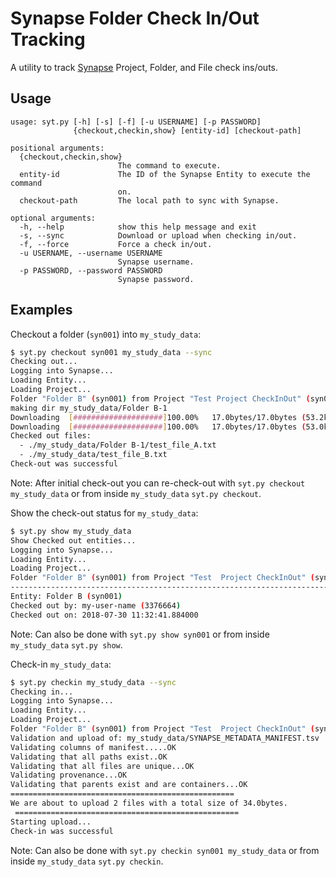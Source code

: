 # Synapse Folder Check In/Out Tracking

A utility to track [Synapse](https://www.synapse.org/) Project, Folder, and File check ins/outs.

## Usage

```
usage: syt.py [-h] [-s] [-f] [-u USERNAME] [-p PASSWORD]
              {checkout,checkin,show} [entity-id] [checkout-path]

positional arguments:
  {checkout,checkin,show}
                        The command to execute.
  entity-id             The ID of the Synapse Entity to execute the command
                        on.
  checkout-path         The local path to sync with Synapse.

optional arguments:
  -h, --help            show this help message and exit
  -s, --sync            Download or upload when checking in/out.
  -f, --force           Force a check in/out.
  -u USERNAME, --username USERNAME
                        Synapse username.
  -p PASSWORD, --password PASSWORD
                        Synapse password.
```

## Examples

Checkout a folder (`syn001`) into `my_study_data`:
```bash
$ syt.py checkout syn001 my_study_data --sync
Checking out...
Logging into Synapse...
Loading Entity...
Loading Project...
Folder "Folder B" (syn001) from Project "Test Project CheckInOut" (syn002)
making dir my_study_data/Folder B-1
Downloading  [####################]100.00%   17.0bytes/17.0bytes (53.2kB/s) test_file_A.txt Done...
Downloading  [####################]100.00%   17.0bytes/17.0bytes (53.0kB/s) test_file_B.txt Done...
Checked out files:
  - ./my_study_data/Folder B-1/test_file_A.txt
  - ./my_study_data/test_file_B.txt
Check-out was successful
```
Note: After initial check-out you can re-check-out with `syt.py checkout my_study_data` or from inside `my_study_data` `syt.py checkout`.

Show the check-out status for `my_study_data`:
```bash
$ syt.py show my_study_data
Show Checked out entities...
Logging into Synapse...
Loading Entity...
Loading Project...
Folder "Folder B" (syn001) from Project "Test  Project CheckInOut" (syn002)
--------------------------------------------------------------------------------
Entity: Folder B (syn001)
Checked out by: my-user-name (3376664)
Checked out on: 2018-07-30 11:32:41.884000
```
Note: Can also be done with `syt.py show syn001` or from inside `my_study_data` `syt.py show`.

Check-in `my_study_data`:
```bash
$ syt.py checkin my_study_data --sync
Checking in...
Logging into Synapse...
Loading Entity...
Loading Project...
Folder "Folder B" (syn001) from Project "Test  Project CheckInOut" (syn002)
Validation and upload of: my_study_data/SYNAPSE_METADATA_MANIFEST.tsv
Validating columns of manifest.....OK
Validating that all paths exist..OK
Validating that all files are unique...OK
Validating provenance...OK
Validating that parents exist and are containers...OK
==================================================
We are about to upload 2 files with a total size of 34.0bytes.
 ==================================================
Starting upload...
Check-in was successful
```
Note: Can also be done with `syt.py checkin syn001 my_study_data` or from inside `my_study_data` `syt.py checkin`.